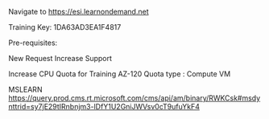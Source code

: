 Navigate to https://esi.learnondemand.net

Training Key: 1DA63AD3EA1F4817

Pre-requisites:

New Request Increase Support

Increase CPU Quota for Training AZ-120
Quota type : Compute VM


MSLEARN
https://query.prod.cms.rt.microsoft.com/cms/api/am/binary/RWKCsk#msdynttrid=sy7jE29tIRnbnjm3-lDfY1U2GniJWVsv0cT9ufuYkF4
